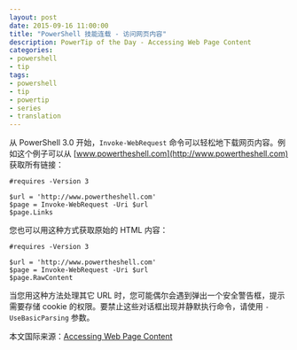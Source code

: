 ```yaml
---
layout: post
date: 2015-09-16 11:00:00
title: "PowerShell 技能连载 - 访问网页内容"
description: PowerTip of the Day - Accessing Web Page Content
categories:
- powershell
- tip
tags:
- powershell
- tip
- powertip
- series
- translation
---
```

从 PowerShell 3.0 开始，`Invoke-WebRequest` 命令可以轻松地下载网页内容。例如这个例子可以从 [www.powertheshell.com](http://www.powertheshell.com) 获取所有链接：

    #requires -Version 3
    
    $url = 'http://www.powertheshell.com'
    $page = Invoke-WebRequest -Uri $url 
    $page.Links

您也可以用这种方式获取原始的 HTML 内容：

    #requires -Version 3 
    
    $url = 'http://www.powertheshell.com'
    $page = Invoke-WebRequest -Uri $url 
    $page.RawContent 

当您用这种方法处理其它 URL 时，您可能偶尔会遇到弹出一个安全警告框，提示需要存储 cookie 的权限。要禁止这些对话框出现并静默执行命令，请使用 `-UseBasicParsing` 参数。

<!--more-->
本文国际来源：[Accessing Web Page Content](http://community.idera.com/powershell/powertips/b/tips/posts/accessing-web-page-content)
